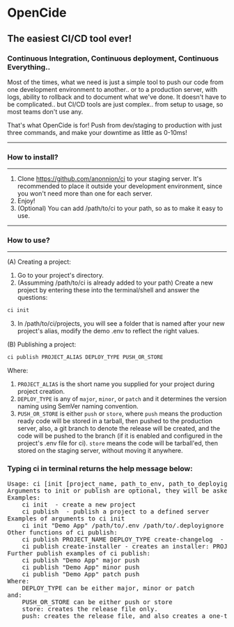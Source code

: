# OpenCide
## The easiest CI/CD tool ever!
### Continuous Integration, Continuous deployment, Continuous Everything..
<p>Most of the times, what we need is just a simple tool to push our code from one development environment to another.. or to a production server, with logs, ability to rollback and to document what we've done. It doesn't have to be complicated.. but CI/CD tools are just complex.. from setup to usage, so most teams don't use any.</p>
<p>That's what OpenCide is for! Push from dev/staging to production with just three commands, and make your downtime as little as 0-10ms! </p>

___
### How to install?
___

1. Clone https://github.com/anonnion/ci to your staging server. It's recommended to place it outside your development environment, since you won't need more than one for each server.
2.   Enjoy!
3. (Optional) You can add /path/to/ci to your path, so as to make it easy to use.
___
### How to use?
___
(A) Creating a project:
1. Go to your project's directory.
2. (Assumming /path/to/ci is already added to your path) Create a new project by entering these into the terminal/shell and answer the questions:
```bash
ci init
```
3. In /path/to/ci/projects, you will see a folder that is named after your new project's alias, modify the demo .env to reflect the right values.

(B) Publishing a project:
```bash
ci publish PROJECT_ALIAS DEPLOY_TYPE PUSH_OR_STORE
```
Where:
1. `PROJECT_ALIAS` is the short name you supplied for your project during project creation.
2. `DEPLOY_TYPE` is any of `major`, `minor`, or `patch` and it determines the version naming using SemVer naming convention.
3. `PUSH_OR_STORE` is either `push` or `store`, where `push` means the production ready code will be stored in a tarball, then pushed to the production server, also, a git branch to denote the release will be created, and the code will be pushed to the branch (if it is enabled and configured in the project's .env file for ci). `store` means the code will be tarball'ed, then stored on the staging server, without moving it anywhere.


### Typing ci in terminal returns the help message below:

<pre>
Usage: ci [init [project_name, path_to_env, path_to_deployignore], publish [project_alias, deploy_type, push_to_prod]]
Arguments to init or publish are optional, they will be asked if not provided.
Examples:
    ci init  - create a new project
    ci publish  - publish a project to a defined server
Examples of arguments to ci init
    ci init "Demo App" /path/to/.env /path/to/.deployignore
Other functions of ci publish: 
    ci publish PROJECT_NAME DEPLOY_TYPE create-changelog  - creates a PROJECT_VERSION.md file in the project's root directory, which will be added to your deploy log.
    ci publish create-installer - creates an installer: PROJECT_VERSION.sh file in the project's root directory, which will run after the production server has fetched the published version.
Further publish examples of ci publish: 
    ci publish "Demo App" major push
    ci publish "Demo App" minor push
    ci publish "Demo App" patch push
Where: 
    DEPLOY_TYPE can be either major, minor or patch
and: 
    PUSH_OR_STORE can be either push or store
    store: creates the release file only.
    push: creates the release file, and also creates a one-time, IP restricted access for the configured server to download the release file. See the .env file of your project to configure the server that can access the release file.
</pre>